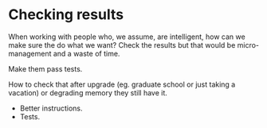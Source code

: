 # Checking results

When working with people who, we assume, are intelligent, how can we make sure the do what we want?
Check the results but that would be micro-management and a waste of time.

Make them pass tests.

How to check that after upgrade (eg. graduate school or just taking a vacation) or degrading memory they still have it.


* Better instructions.
* Tests.
